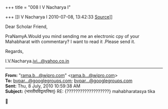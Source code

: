 +++
title = "008 I V Nacharya I"

+++
[[I V Nacharya I	2010-07-08, 13:42:33 [Source](https://groups.google.com/g/bvparishat/c/D50J3bNjgEc)]]



Dear Scholar Friend,

PraNamyA.Would you mind sending me an electronic cpy of your Mahabharat with commentary? I want to read it .Please send it.

Regards,

I.V.Nacharya.[ivi...@yahoo.co.in]()  

  

------------------------------------------------------------------------

**From:** "[rama.b...@wipro.com]()" \<[rama.b...@wipro.com]()\>  
**To:** [bvpar...@googlegroups.com](); [bvpar...@googlegroups.com]()  
**Sent:** Thu, 8 July, 2010 10:59:38 AM  
**Subject:** {भारतीयविद्वत्परिषत्} RE: {???????????????????} mahabharatasya tika  



